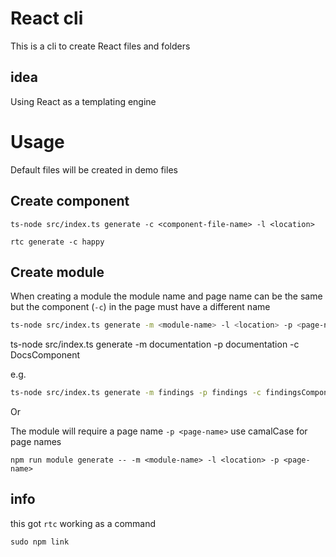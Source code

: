 # React cli

This is a cli to create React files and folders

## idea

Using React as a templating engine

# Usage

Default files will be created in demo files

## Create component

```
ts-node src/index.ts generate -c <component-file-name> -l <location>

rtc generate -c happy
```

## Create module

When creating a module the module name and page name can be the same but the component (`-c`) in the page must have a different name

```bash
ts-node src/index.ts generate -m <module-name> -l <location> -p <page-name> -c <component-name>
```

ts-node src/index.ts generate -m documentation -p documentation -c DocsComponent

e.g.

```bash
ts-node src/index.ts generate -m findings -p findings -c findingsComponent
```

Or

The module will require a page name `-p <page-name>` use camalCase for page names

```
npm run module generate -- -m <module-name> -l <location> -p <page-name>
```

## info

this got `rtc` working as a command

```
sudo npm link
```
